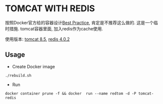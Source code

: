 TOMCAT WITH REDIS
==

按照Docker官方给的容器设计[Best Practice](https://docs.docker.com/engine/userguide/eng-image/dockerfile_best-practices/), 肯定是不推荐这么做的. 这是一个临时措施.
tomcat容器里面, 加入redis作为cache使用.

使用版本: [tomcat 8.5](https://github.com/docker-library/tomcat/tree/master/8.5/jre8-alpine), 
[redis 4.0.2](https://github.com/docker-library/redis/blob/master/4.0/alpine/Dockerfile)

Usage
--
- Create Docker image

```
./rebuild.sh
```

- Run

```
docker container prune -f && docker  run --name redtom -d -P tomcat-redis
```

